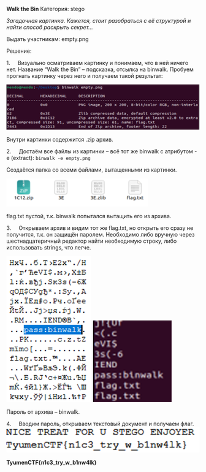 **Walk the Bin**
Категория: stego

_Загадочная картинка. Кажется, стоит разобраться с её структурой и найти способ раскрыть секрет..._

Выдать участникам:
empty.png

Решение:

1.     Визуально осматриваем картинку и понимаем, что в ней ничего нет. Название “Walk the Bin” – подсказка, отсылка на binwalk. Пробуем прогнать картинку через него и получаем такой результат:

![](https://github.com/lciga/TyumenCTF-2025-Writeups/blob/main/stego/Walk%20the%20Bin/writeup/Pasted%20image%2020250419023626.png)

Внутри картинки содержится .zip архив.

2.     Достаём все файлы из картинки – всё тот же binwalk с атрибутом -e (extract): `binwalk -e empty.png`

Создаётся папка со всеми файлами, вытащенными из картинки.

![](https://github.com/lciga/TyumenCTF-2025-Writeups/blob/main/stego/Walk%20the%20Bin/writeup/Pasted%20image%2020250419023637.png)

flag.txt пустой, т.к. binwalk попытался вытащить его из архива.

3.     Открываем архив и видим тот же flag.txt, но открыть его сразу не получится, т.к. он защищён паролем. Необходимо либо вручную через шестнадцатеричный редактор найти необходимую строку, либо использовать strings, что легче.

![](https://github.com/lciga/TyumenCTF-2025-Writeups/blob/main/stego/Walk%20the%20Bin/writeup/Pasted%20image%2020250419023647.png)
![](https://github.com/lciga/TyumenCTF-2025-Writeups/blob/main/stego/Walk%20the%20Bin/writeup/Pasted%20image%2020250419023655.png)

Пароль от архива – binwalk.

4.     Вводим пароль, открываем текстовый документ и получаем флаг.
![](https://github.com/lciga/TyumenCTF-2025-Writeups/blob/main/stego/Walk%20the%20Bin/writeup/Pasted%20image%2020250419023706.png)

**TyumenCTF{n1c3_try_w_b1nw4lk}**